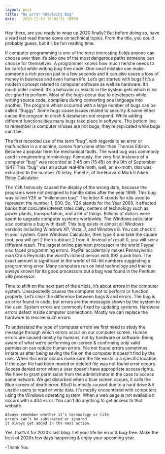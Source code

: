 ```yaml
---
layout: post
title: "No Error Resolving Bug"
date:   2020-12-13 18:02:31 +0530
---
```


Hey there, are you ready to wrap up 2020 finally? But before doing so, have a read last read theme some on technical topics. From the title, you could probably guess, but it’ll be fun reading time.

If computer programming is one of the most interesting fields anyone can choose ever then it’s also one of the most dangerous paths someone can choose for themselves. A programmer knows how much he/she needs to be careful while writing bug-free code. One small mistake can make someone a rich person just in a few seconds and it can also cause a loss of money in business and even human life. Let’s get started with bugs!! It’s a modern concept related to computer software as well as hardware. It’s much older indeed. It’s a behavior or results in the system gets which is no designed to perform. Most of the bugs occur due to developers while writing source code, compilers during converting one language into another. The program which occurred with a large number of bugs can be called ”Buggy”. Some bugs cause issues related to security & some either cause the program to crash & databases not respond. While adding different functionalities many bugs take place in software. The bottom line to remember is computer viruses are not bugs, they’re replicated while bugs can’t be.

The first recorded use of the term “bug”, with regards to an error or malfunction in a machine, comes from none other than Thomas Edison. Became a popular term for mechanical faults. The word bug was commonly used in engineering terminology. Famously, the very first instance of a computer “bug” was recorded at 3:45 pm (15:45) on the 9th of September 1947. This “bug” was an actual real-life moth, well, an ex-moth, that was extracted to the number 70 relay, Panel F, of the Harvard Mark II Aiken Relay Calculator.

The Y2K famously caused the display of the wrong date, because the programs were not designed to handle dates after the year 1999. This bug was called Y2K or “millennium bug”. The letter K stands for kilo used to represent the number 1, 000. So, Y2K stands for the Year 2000. It affected banks that calculate interest rates daily, centers of technology such as power plants, transportation, and a lot of things. Billions of dollars were spent to upgrade computer systems worldwide. The Windows calculator also contains a bug with itself. This bug exists in almost all Windows versions including Windows XP, Vista, 7, and Windows 8. You can check it in your system. Open Windows Calculator, then type 4 and take the square root, you will get 2 then subtract 2 from it. Instead of result 0, you will see a different result. The largest online payment processor in the world Paypal also faced programming errors. PayPal accidentally makes Pennsylvania man Chris Reynolds the world’s richest person with $92 quadrillion. The exact amount is significant in the world of 64-bit numbers suggesting a programming error. Many computers run on Intel technology and Intel is always known for its good processors but a bug was found in the Pentium x86 processor.

Time to shift on the next part of the article, it’s about errors in the computer system. Unexpectedly causes the computer not to perform or function properly. Let’s clear the difference between bugs & and errors. The bug is an error found in code, but errors are the messages shown by the system to the user. System errors are commonly fixed by updating systems. Hardware errors defect inside computer connections. Mostly we can replace the hardware to resolve such errors.

To understand the type of computer errors we first need to study the message through which errors occur on our computer screen. Human errors are caused mostly by humans, not by hardware or software. Being aware of what we’re performing on-screen & confirming only valid permission can reduce human errors. File not found errors sometimes irritate us after being saving the file on the computer it doesn’t find by the user. When this error occurs make sure the file exists in a specific location. If the case file had been moved or deleted file was not found error occurs. Access denied error when a user doesn’t have appropriate access rights. We have to grant permission from the administrator in the case to access some network. We get disturbed when a blue screen occurs, it calls the Blue screen of death error. BSoD is mostly caused due to a hard drive & it unable users to read or write data. It’s mostly encountered with computers using the Windows operating system. When a web page is not available it occurs with a 404 error. You can’t do anything to get access to that website.

    Always remember whether it’s technology or life 
    errors can’t be subtracted or ignored 
    it always get added in the next action.

Yes, that’s it for 2020’s last blog. Let your life be error & bug-free. Make the best of 2020s few days happening & enjoy your upcoming year.

-Thank You